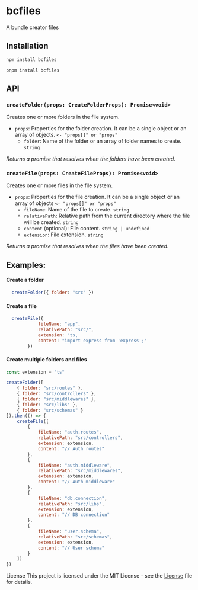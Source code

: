 # bcfiles

A bundle creator files

## Installation

```sh
npm install bcfiles
```
```sh
pnpm install bcfiles
```
## API

### `createFolder(props: CreateFolderProps): Promise<void>`

Creates one or more folders in the file system.

- `props`: Properties for the folder creation. It can be a single object or an array of objects. ```<- "props[]" or "props"```
  - `folder`: Name of the folder or an array of folder names to create. `string`

_Returns a promise that resolves when the folders have been created._

### `createFile(props: CreateFileProps): Promise<void>`

Creates one or more files in the file system.

- `props`:  Properties for the file creation. It can be a single object or an array of objects ```<- "props[]" or "props"```
  - `fileName`: Name of the file to create. `string`
  - `relativePath`: Relative path from the current directory where the file will be created. `string`
  - `content` (optional): File content. `string | undefined`
  - `extension`: File extension. `string`

_Returns a promise that resolves when the files have been created._

## Examples:

####  Create a folder
```js
  createFolder({ folder: "src" })
```
#### Create a file 
```js
  createFile({
            fileName: "app",
            relativePath: "src/",
            extension: "ts,
            content: "import express from 'express';"
        })
```

#### Create multiple folders and files
```js
const extension = "ts"

createFolder([
    { folder: "src/routes" },
    { folder: "src/controllers" },
    { folder: "src/middlewares" },
    { folder: "src/libs" },
    { folder: "src/schemas" }
]).then(() => {
    createFile([
        {
            fileName: "auth.routes",
            relativePath: "src/controllers",
            extension: extension,
            content: "// Auth routes"
        },
        {
            fileName: "auth.middleware",
            relativePath: "src/middlewares",
            extension: extension,
            content: "// Auth middleware"
        },
        {
            fileName: "db.connection",
            relativePath: "src/libs",
            extension: extension,
            content: "// DB connection"
        },
        {
            fileName: "user.schema",
            relativePath: "src/schemas",
            extension: extension,
            content: "// User schema"
        }
    ])
})

```
License
This project is licensed under the MIT License - see the [License](LICENSE) file for details.
